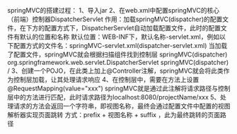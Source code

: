 springMVC的搭建过程：
1、导入jar
2、在web.xml中配置springMVC的核心（前端）控制器DispatcherServlet
    作用：加载springMVC(dispatcher)的配置文件，在下方的配置方式下，DispatcherServlet自动加载配置文件，此时的配置文件有默认的位置和名称
	默认位置：WEB-INF下，默认名称<servlet-name>-servlet.xml，例如以下配置方式的文件名：springMVC-servlet.xml(dispatcher-servlet.xml)
	当加载了配置文件，springMVC就会根据扫描组件找到控制层
  <servlet>
  	<servlet-name>springMVC(dispatcher)</servlet-name>
  	<servlet-class>org.springframework.web.servlet.DispatcherServlet</servlet-class>
  </servlet>
  <servlet-mapping>
  	<servlet-name>springMVC(dispatcher)</servlet-name>
  	<url-pattern>/</url-pattern>
  </servlet-mapping>
 3、创建一个POJO，在此类上加上@Controller注解，springMVC就会将此类作为控制层加载，让其处理请求响应
 4、在控制层中，需要在方法上设置@RequestMapping(value="xxx")
 springMVC就是通过此注解将请求路径与控制层中的方法进行匹配，此时请求路径为localhost:8080/projectName/xxx
 5、处理请求的方法会返回一个字符串，即视图名称，最终会通过配置文件中配置的视图解析器实现页面跳转
 方式：prefix + 视图名称 + suffix ，此为最终跳转的页面路径